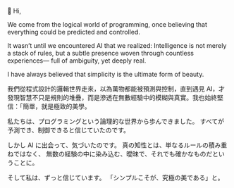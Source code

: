 👋 Hi,

We come from the logical world of programming, once believing that everything could be predicted and controlled.

It wasn’t until we encountered AI that we realized:
Intelligence is not merely a stack of rules,
but a subtle presence woven through countless experiences—
full of ambiguity, yet deeply real.

I have always believed that simplicity is the ultimate form of beauty.

我們從程式設計的邏輯世界走來，以為萬物都能被預測與控制，直到遇見 AI，才發現智慧不只是規則的堆疊，而是滲透在無數經驗中的模糊與真實。我也始終堅信：「簡單，就是極致的美學。

私たちは、プログラミングという論理的な世界から歩んできました。
すべてが予測でき、制御できると信じていたのです。

しかし AI に出会って、気づいたのです。
真の知性とは、単なるルールの積み重ねではなく、
無数の経験の中に染み込む、曖昧で、それでも確かなものだということに。

そして私は、ずっと信じています。
「シンプルこそが、究極の美である」と。
